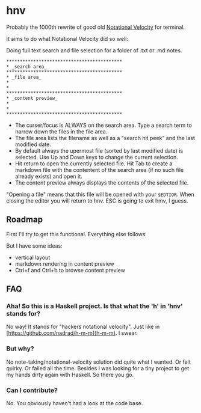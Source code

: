 # hnv
Probably the 1000th rewrite of good old [Notational Velocity](https://notational.net/) for terminal.

It aims to do what Notational Velocity did so well:

Doing full text search and file selection for a folder of .txt or .md notes.

    *******************************************
    * _search area_
    *******************************************
    * _file area_
    *
    *
    *******************************************
    * _content preview_
    *
    *
    *******************************************

* The curser/focus is ALWAYS on the search area. Type a search term to narrow down the files in the file area.
* The file area lists the filename as well as a "search hit peek" and the last modified date.
* By default always the upermost file (sorted by last modified date) is selected. Use Up and Down keys to change the current selection.
* Hit return to open the currently selected file. Hit Tab to create a markdown file with the contentent of the search area (if no such file already exists) and open it.
* The content preview always displays the contents of the selected file.

"Opening a file" means that this file will be opened with your `$EDTIOR`. When closing the editor you will return to hnv. ESC is going to exit hmv, I guess.

## Roadmap

First I'll try to get this functional. Everything else follows.

But I have some ideas:
* vertical layout
* markdown rendering in content preview
* Ctrl+f and Ctrl+b to browse content preview


## FAQ

### Aha! So this is a Haskell project. Is that what the 'h' in 'hnv' stands for?

No way! It stands for "hackers notational velocity". Just like in [https://github.com/nadrad/h-m-m](h-m-m). I swear.

### But why?

No note-taking/notational-velocity solution did quite what I wanted. Or felt quirky. Or failed all the time. Besides I was looking for a tiny project to get my hands dirty again with Haskell. So there you go.

### Can I contribute?

No. You obviously haven't had a look at the code base.
